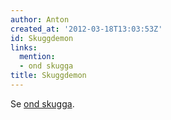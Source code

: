 ```yaml
---
author: Anton
created_at: '2012-03-18T13:03:53Z'
id: Skuggdemon
links:
  mention:
  - ond skugga
title: Skuggdemon
---
```


Se [ond skugga].

  [ond skugga]: ond_skugga
